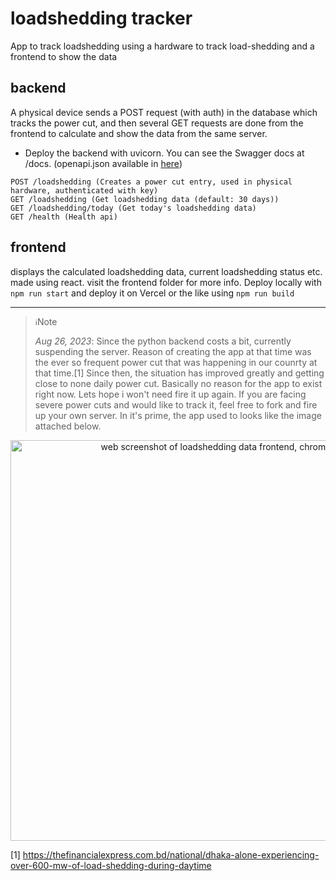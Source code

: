 # loadshedding tracker

App to track loadshedding using a hardware to track load-shedding and a frontend to show the data

## backend

A physical device sends a POST request (with auth) in the database which tracks the power cut, and then several GET requests are done from the frontend to calculate and show the data from the same server.

- Deploy the backend with uvicorn. You can see the Swagger docs at /docs. (openapi.json available in [here](./backend/openapi.json))

```text
POST /loadshedding (Creates a power cut entry, used in physical hardware, authenticated with key)
GET /loadshedding (Get loadshedding data (default: 30 days))
GET /loadshedding/today (Get today's loadshedding data)
GET /health (Health api)
```

## frontend

displays the calculated loadshedding data, current loadshedding status etc. made using react. visit the frontend folder for more info.
Deploy locally with `npm run start` and deploy it on Vercel or the like using `npm run build`

---
> ``ℹ️``Note
>
> _Aug 26, 2023_: Since the python backend costs a bit, currently suspending the server. Reason of creating the app at that time was the ever so frequent power cut that was happening in our counrty at that time.[1] Since then, the situation has improved greatly and getting close to none daily power cut. Basically no reason for the app to exist right now. Lets hope i won't need fire it up again. If you are facing severe power cuts and would like to track it, feel free to fork and fire up your own server. In it's prime, the app used to looks like the image attached below.

<p align="center">
    <img src="https://github.com/i3p9/loadshedding/assets/8825262/c8bab88e-b492-4ea3-9ee6-6585d3e26bd1" width="641" alt="web screenshot of loadshedding data frontend, chrome">
</p>


[1] https://thefinancialexpress.com.bd/national/dhaka-alone-experiencing-over-600-mw-of-load-shedding-during-daytime
